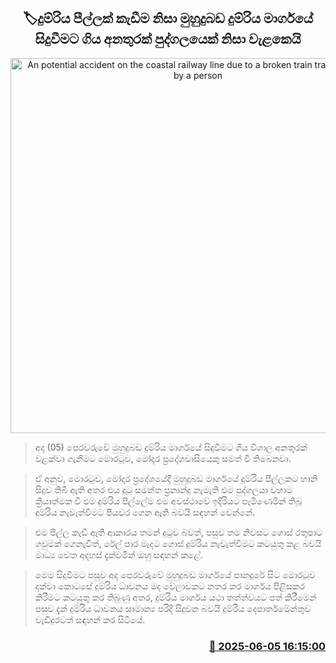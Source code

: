 <p align='center'><b><h2 align='center' title='An potential accident on the coastal railway line due to a broken train track is averted by a person'>🏷දුම්රිය පීල්ලක් කැඩීම නිසා මුහුදුබඩ දුම්රිය මාර්ගයේ සිදුවීමට ගිය අනතුරක් පුද්ගලයෙක් නිසා වැළකෙයි</h2></b></p>
<p align='center'><img src='https://helakuru.sgp1.cdn.digitaloceanspaces.com/esana/images/lib/fud-train-u.jpg' width='600' alt='An potential accident on the coastal railway line due to a broken train track is averted by a person'></p>

> අද (05) පෙරවරුවේ මුහුදුබඩ දුම්රිය මාර්ගයේ සිදුවීමට ගිය විශාල අනතුරක් වළක්වා ගැනීමට මොරටුව, මෝදර ප්‍රදේශවාසියෙකු සමත් වී තිබෙනවා.

> ඒ අනුව, මොරටුව, මෝදර ප්‍රදේශයේදී මුහුදුබඩ මාර්ගයේ දුම්රිය පීල්ලකට හානි සිදුව තිබී ඇති අතර එය දුටු සමන්ත ප්‍රනාන්දු නැමැති එම පුද්ගලයා වහාම ක්‍රියාත්මක වී එම දුම්රිය පීල්ලේම එම අවස්ථාවේ ඉදිරියට පැමිණෙමින් තිබූ දුම්රිය නැවැත්වීමට පියවර ගෙන ඇති බවයි සඳහන් වෙන්නේ.

> එම පීල්ල කැඩී ඇති ආකාරය තමන් දුටුව බවත්, පසුව තම නිවසට ගොස් රතුපාට ගවුමක් ගෙනැවිත්, රේල් පාර මැදට ගොස් දුම්රිය නැවැත්වීමට කටයුතු කළ බවයි මාධ්‍ය වෙත අදහස් දැක්වමින් ඔහු සඳහන් කළේ. 

> මෙම සිදුවීම‍ට පසුව අද පෙරවරුවේ මුහුදුබඩ මාර්ගයේ පානදුරේ සිට මොරටුව දක්වා කොටසේ දුම්රිය ධාවනය මද වේලාවකට නතර කර මාර්ගය පිළිසකර කිරීමට කටයුතු කර තිබුණු අතර, දුම්රිය මාර්ගය යථා තත්ත්වයට පත් කිරීමෙන් පසුව දැන් දුම්රිය ධාවනය සාමාන්‍ය පරිදි සිදුවන බවයි දුම්රිය දෙපාර්තමේන්තුව වැඩිදුරටත් සඳහන් කර සිටියේ.



<h3 align='right'><a href='https://www.helakuru.lk/esana/p/110750/'>📅 2025-06-05 16:15:00</a></h3>
